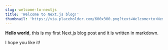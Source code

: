 ```yaml
---
slug: welcome-to-nextjs
title: 'Welcome to Next.js blog!'
thumbnail: 'https://via.placeholder.com/600x300.png?text=Welcome+to+Next.js+blog!'
---
```


**Hello world**, this is my first Next.js blog post and it is written in markdown.

I hope you like it!
